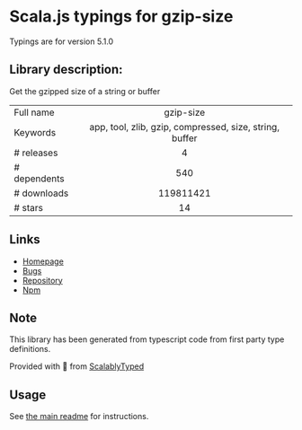 
# Scala.js typings for gzip-size

Typings are for version 5.1.0

## Library description:
Get the gzipped size of a string or buffer

|                    |                 |
| ------------------ | :-------------: |
| Full name          | gzip-size |
| Keywords           | app, tool, zlib, gzip, compressed, size, string, buffer |
| # releases         | 4 |
| # dependents       | 540 |
| # downloads        | 119811421 |
| # stars            | 14 |

## Links
- [Homepage](https://github.com/sindresorhus/gzip-size#readme)
- [Bugs](https://github.com/sindresorhus/gzip-size/issues)
- [Repository](https://github.com/sindresorhus/gzip-size)
- [Npm](https://www.npmjs.com/package/gzip-size)
    


## Note
This library has been generated from typescript code from first party type definitions.

Provided with :purple_heart: from [ScalablyTyped](https://github.com/oyvindberg/ScalablyTyped)

## Usage
See [the main readme](../../readme.md) for instructions.


